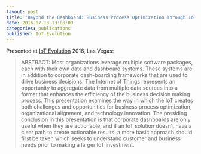 ```yaml
---
layout: post
title: "Beyond the Dashboard: Business Process Optimization Through IoT Data Analytics"
date: 2016-07-13 13:08:09
categories: publications
publisher: IoT Evolution
---
```


Presented at [IoT Evolution](http://www.iotevolutionexpo.com/) 2016, Las Vegas:

> ABSTRACT: Most organizations leverage multiple software packages, each with their own data and dashboard systems. These systems are in addition to corporate dash-boarding frameworks that are used to drive business decisions. The Internet of Things represents an opportunity to aggregate data from multiple data sources into a format that enhances the efficiency of the business decision making process. This presentation examines the way in which the IoT creates both challenges and opportunities for business process optimization, organizational alignment, and technology innovation. The presiding conclusion in this presentation is that corporate dashboards are only useful when they are actionable, and if an IoT solution doesn’t have a clear path to create actionable results, a more basic approach should first be taken which seeks to understand customer and business needs prior to making a larger IoT investment.

